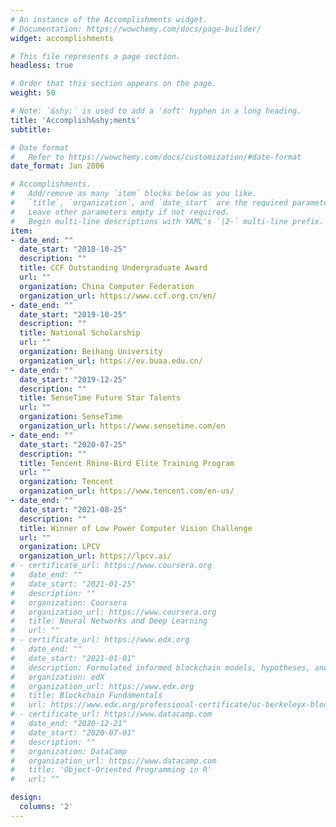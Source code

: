 ```yaml
---
# An instance of the Accomplishments widget.
# Documentation: https://wowchemy.com/docs/page-builder/
widget: accomplishments

# This file represents a page section.
headless: true

# Order that this section appears on the page.
weight: 50

# Note: `&shy;` is used to add a 'soft' hyphen in a long heading.
title: 'Accomplish&shy;ments'
subtitle:

# Date format
#   Refer to https://wowchemy.com/docs/customization/#date-format
date_format: Jan 2006

# Accomplishments.
#   Add/remove as many `item` blocks below as you like.
#   `title`, `organization`, and `date_start` are the required parameters.
#   Leave other parameters empty if not required.
#   Begin multi-line descriptions with YAML's `|2-` multi-line prefix.
item:
- date_end: ""
  date_start: "2018-10-25"
  description: ""
  title: CCF Outstanding Undergraduate Award
  url: ""
  organization: China Computer Federation
  organization_url: https://www.ccf.org.cn/en/
- date_end: ""
  date_start: "2019-10-25"
  description: ""
  title: National Scholarship
  url: ""
  organization: Beihang University
  organization_url: https://ev.buaa.edu.cn/
- date_end: ""
  date_start: "2019-12-25"
  description: ""
  title: SenseTime Future Star Talents
  url: ""
  organization: SenseTime
  organization_url: https://www.sensetime.com/en
- date_end: ""
  date_start: "2020-07-25"
  description: ""
  title: Tencent Rhino-Bird Elite Training Program
  url: ""
  organization: Tencent
  organization_url: https://www.tencent.com/en-us/
- date_end: ""
  date_start: "2021-08-25"
  description: ""
  title: Winner of Low Power Computer Vision Challenge
  url: ""
  organization: LPCV
  organization_url: https://lpcv.ai/
# - certificate_url: https://www.coursera.org
#   date_end: ""
#   date_start: "2021-01-25"
#   description: ""
#   organization: Coursera
#   organization_url: https://www.coursera.org
#   title: Neural Networks and Deep Learning
#   url: ""
# - certificate_url: https://www.edx.org
#   date_end: ""
#   date_start: "2021-01-01"
#   description: Formulated informed blockchain models, hypotheses, and use cases.
#   organization: edX
#   organization_url: https://www.edx.org
#   title: Blockchain Fundamentals
#   url: https://www.edx.org/professional-certificate/uc-berkeleyx-blockchain-fundamentals
# - certificate_url: https://www.datacamp.com
#   date_end: "2020-12-21"
#   date_start: "2020-07-01"
#   description: ""
#   organization: DataCamp
#   organization_url: https://www.datacamp.com
#   title: 'Object-Oriented Programming in R'
#   url: ""

design:
  columns: '2' 
---
```

